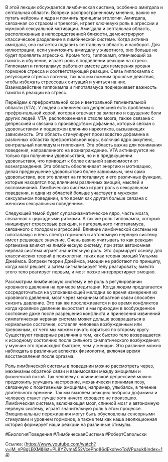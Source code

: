 
В этой лекции обсуждается лимбическая система, особенно амигдала и септальная области. Вопреки распространенному мнению, важно не путать нейроны и ядра и помнить принципы этологии. Амигдала, связанная со страхом и тревогой, играет ключевую роль в агрессии и мужской сексуальной мотивации. Амигдала и септальная область, расположенные в непосредственной близости, демонстрируют классическое разделение в лимбической системе. Когда активна амигдала, она пытается подавить септальную область и наоборот. Для иллюстрации, если уничтожить амигдалу у животного, оно больше не будет проявлять агрессию. Кроме того, гиппокамп, отвечающий за память и обучение, играет роль в подавлении реакции на стресс. Гиппокамп и гипоталамус работают вместе для измерения уровня гормонов стресса и соответствующей реакции. Связь гиппокампа с регуляцией стресса логична, так как мы помним прошлые действия, чтобы избежать стрессовых ситуаций и учиться на них. Взаимодействие гиппокампа и гипоталамуса подчеркивает важность памяти в реакции на стресс. 

Перейдем к префронтальной коре и вентральной тегментальной области (VTA). У людей с клинической депрессией есть проблемы с префронтальной корой, которая отвечает за эмпатию и ощущение боли других людей. VTA, расположенная в стволе мозга, также связана с депрессией и связана с производством дофамина, который связан с удовольствием и подвержен влиянию наркотиков, вызывающих зависимость. Эта область стимулирует производство дофамина в различных областях префронтальной коры, включая ядро аккупенс, вентральный паллидум и гиппокамп. Эта область важна для понимания поведения, направленного на вознаграждение. VTA активируется не только при получении удовольствия, но и в предвкушении удовольствия, что приводит к более сильной зависимости от вознаграждения. Эта область обеспечивает энергию и мотивацию, делая предвкушение удовольствия более зависимым, чем само удовольствие, все это влияет на гипоталамус и его различные функции, которые находятся под влиянием различных эмоций, мыслей и воспоминаний. Лимбическая система играет роль в сексуальном поведении, и одна из областей больше участвует в мужском сексуальном поведении, в то время как другая больше связана с женским сексуальным поведением.

Следующей темой будет супрахиазматическое ядро, часть мозга, связанная с циркадными ритмами. А так же роль гиппокампа, который инициирует стрессовые реакции, и латерального гипоталамуса, связанного с голодом и агрессией. Влияние лимбической системы на гипоталамус и весь спектр гормонов и автономную нервную систему имеет решающее значение. Очень важно учитывать то как реакции организма влияют на лимбическую систему, при этом автономная нервная система играет значительную роль. Это формирует основу для классических теорий в психологии, таких как теория эмоций Уильяма Джеймса. Вопреки теории Джеймса, эмоции не работают по принципу, когда мозг решает, а затем сигнализирует телу реагировать; вместо этого тело реагирует первым, и мозг позже интерпретирует эмоцию.

Рассмотрим лимбическую систему и ее роль в регулировании кровяного давления на примере медитации. Когда людям предлагается сосредоточиться на успокаивающей мелодии во время измерения их кровяного давления, мозг через механизм обратной связи способен снизить давление. Это так же прослеживается и во время конфликтов когда кровяное давление выростает и мы приходим в возбужденное состояние даже после разрешения конфликта и принесения извинений симпатическая нервная система может дольше возвращаться в нормальное состояние, оставляя человека возбужденным или тревожным, от чего мы можем начать сориться по второму кругу. Существуют гендерные различия в том, как быстро тело возвращается к исходному состоянию после сильного симпатического возбуждения: у мужчин это происходит быстрее, чем у женщин. Это различие можно наблюдать в различных аспектах физиологии, включая время восстановления после оргазма.

Роль лимбической системы в поведении можно рассмотреть через, механизмы обратной связи и взаимосвязи между эмоциями и физической позой. Так человеку с клинической депрессией можно предложить улучшить настроение, механически принимая позу, связанную с позитивными эмоциями, например, улыбаясь, в течение длительного времени. Так мы вызовем реакцию выброса дофамина и человеку станет лучше хотя ничего хорошего не произошло. Лимбическая система, включающая мозг, спинной мозг и автономную нервную систему, играет значительную роль в этом процессе. Эмоциональные переживания могут быть обусловлены сенсорными стимулами и уровнем гормонов, а также тем как наша эволюционная история формирует наши реакции на различные стимулы.

#БиологияПоведения #ЛимбическаяСистема #РобертСапольски 

Ссылка: (https://www.youtube.com/watch?v=jM_nP8gLBXM&list=PL8YZyma552VcePhq86dEkohvoTpWPuauk&index=14)

